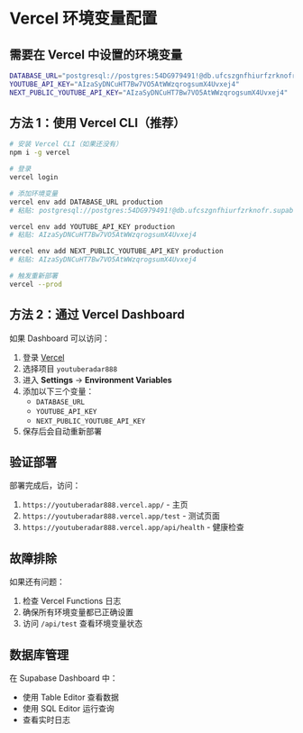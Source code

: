 # Vercel 环境变量配置

## 需要在 Vercel 中设置的环境变量

```bash
DATABASE_URL="postgresql://postgres:54DG979491!@db.ufcszgnfhiurfzrknofr.supabase.co:5432/postgres"
YOUTUBE_API_KEY="AIzaSyDNCuHT7Bw7VO5AtWWzqrogsumX4Uvxej4"
NEXT_PUBLIC_YOUTUBE_API_KEY="AIzaSyDNCuHT7Bw7VO5AtWWzqrogsumX4Uvxej4"
```

## 方法 1：使用 Vercel CLI（推荐）

```bash
# 安装 Vercel CLI（如果还没有）
npm i -g vercel

# 登录
vercel login

# 添加环境变量
vercel env add DATABASE_URL production
# 粘贴: postgresql://postgres:54DG979491!@db.ufcszgnfhiurfzrknofr.supabase.co:5432/postgres

vercel env add YOUTUBE_API_KEY production
# 粘贴: AIzaSyDNCuHT7Bw7VO5AtWWzqrogsumX4Uvxej4

vercel env add NEXT_PUBLIC_YOUTUBE_API_KEY production
# 粘贴: AIzaSyDNCuHT7Bw7VO5AtWWzqrogsumX4Uvxej4

# 触发重新部署
vercel --prod
```

## 方法 2：通过 Vercel Dashboard

如果 Dashboard 可以访问：

1. 登录 [Vercel](https://vercel.com/)
2. 选择项目 `youtuberadar888`
3. 进入 **Settings** → **Environment Variables**
4. 添加以下三个变量：
   - `DATABASE_URL`
   - `YOUTUBE_API_KEY`
   - `NEXT_PUBLIC_YOUTUBE_API_KEY`
5. 保存后会自动重新部署

## 验证部署

部署完成后，访问：

1. `https://youtuberadar888.vercel.app/` - 主页
2. `https://youtuberadar888.vercel.app/test` - 测试页面
3. `https://youtuberadar888.vercel.app/api/health` - 健康检查

## 故障排除

如果还有问题：

1. 检查 Vercel Functions 日志
2. 确保所有环境变量都已正确设置
3. 访问 `/api/test` 查看环境变量状态

## 数据库管理

在 Supabase Dashboard 中：
- 使用 Table Editor 查看数据
- 使用 SQL Editor 运行查询
- 查看实时日志